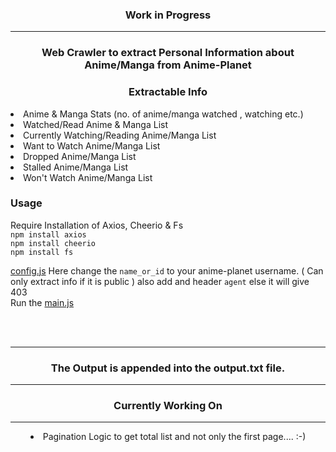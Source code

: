 <div align="center">
  
### Work in Progress 
___

### Web Crawler to extract Personal Information about Anime/Manga from Anime-Planet

### Extractable Info

</div>



<li>Anime & Manga Stats (no. of anime/manga watched , watching etc.)</li>
<li>Watched/Read Anime & Manga List</li>
<li>Currently Watching/Reading  Anime/Manga List</li>
<li>Want to Watch Anime/Manga List</li>
<li>Dropped Anime/Manga List</li>
<li>Stalled Anime/Manga List</li>
<li>Won't Watch Anime/Manga List</li>

### Usage 
Require Installation of Axios, Cheerio & Fs
<br>
``` npm install axios ```
<br>
``` npm install cheerio ```
<br> 
``` npm install fs ```
<br> 

[config.js](https://github.com/BurningYolo/AnimePlanetProfileCrawler/blob/main/config.js)
Here change the ```name_or_id``` to your anime-planet username. ( Can only extract info if it is public )
also add and header ```agent``` else it will give 403 
<br>
Run the [main.js](https://github.com/BurningYolo/AnimePlanetProfileCrawler/blob/main/main.js)
<br> 
<div align="center">
  <br>
  <br>

___
### The Output is appended into the output.txt file.
___

### Currently Working On


___


<li>Pagination Logic to get total list and not only the first page....  :-)  </li>

  <br>
  <br>
</div>





 



